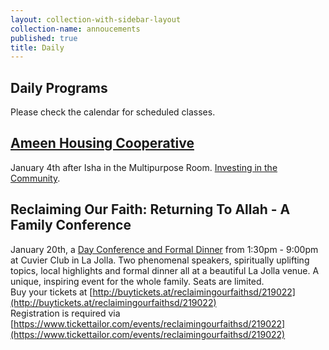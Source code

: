 ```yaml
---
layout: collection-with-sidebar-layout
collection-name: annoucements
published: true
title: Daily
---
```

## Daily Programs
Please check the calendar for scheduled classes.

## [Ameen Housing Cooperative](www.ameenhousing.com)
January 4th after Isha in the Multipurpose Room. [Investing in the Community](http://www.icsd.org/events/ameen-housing-cooperative).

## Reclaiming Our Faith: Returning To Allah - A Family Conference
January 20th, a [Day Conference and Formal Dinner](http://www.icsd.org/events/reclaiming-our-faith-returning-to-allah) from 1:30pm - 9:00pm at Cuvier Club in La Jolla. Two phenomenal speakers, spiritually uplifting topics, local highlights and formal dinner all at a beautiful La Jolla venue. A unique, inspiring event for the whole family. Seats are limited.  
Buy your tickets at [http://buytickets.at/reclaimingourfaithsd/219022](http://buytickets.at/reclaimingourfaithsd/219022)  
Registration is required via [https://www.tickettailor.com/events/reclaimingourfaithsd/219022](https://www.tickettailor.com/events/reclaimingourfaithsd/219022)
